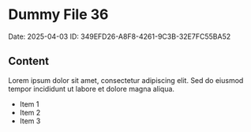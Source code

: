 # Dummy File 36

Date: 2025-04-03
ID: 349EFD26-A8F8-4261-9C3B-32E7FC55BA52

## Content

Lorem ipsum dolor sit amet, consectetur adipiscing elit.
Sed do eiusmod tempor incididunt ut labore et dolore magna aliqua.

* Item 1
* Item 2
* Item 3
